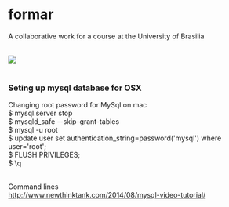 # formar<br/>

A collaborative work for a course at the University of Brasilia<br/><br/>

<a href="https://codeclimate.com/github/marcowilliam/formar"><img src="https://codeclimate.com/github/marcowilliam/formar/badges/gpa.svg" /></a><br/><br/>

### Seting up mysql database for OSX<br/>
Changing root password for MySql on mac<br/>
$ mysql.server stop <br/>
$ mysqld_safe --skip-grant-tables <br/>
$ mysql -u root <br/>
$ update user set authentication_string=password('mysql') where user='root'; <br/>
$ FLUSH PRIVILEGES; <br/>
$ \q <br/><br/>

Command lines<br/>
http://www.newthinktank.com/2014/08/mysql-video-tutorial/
